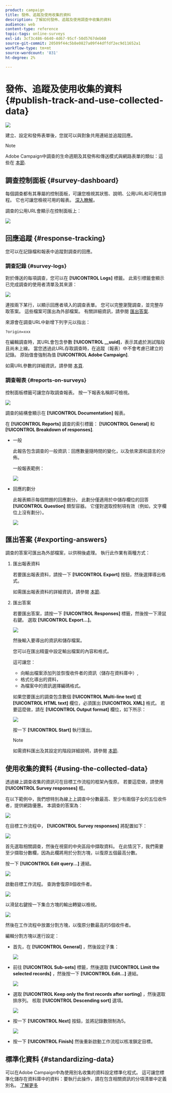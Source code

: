 ```yaml
---
product: campaign
title: 發佈、追蹤及使用收集的資料
description: 了解如何發佈、追蹤及使用調查中收集的資料
audience: web
content-type: reference
topic-tags: online-surveys
exl-id: 3cf3c486-6640-4d67-95cf-50d5767deb60
source-git-commit: 20509f44c5b8e0827a09f44dffdf2ec9d11652a1
workflow-type: tm+mt
source-wordcount: '831'
ht-degree: 2%

---
```


# 發佈、追蹤及使用收集的資料{#publish-track-and-use-collected-data}

![](../../assets/v7-only.svg)

建立、設定和發佈表單後，您就可以與對象共用連結並追蹤回應。

>[!NOTE]
>
>Adobe Campaign中調查的生命週期及其發佈和傳送模式與網路表單的類似：這些在 [本節](../../web/using/about-web-forms.md).

## 調查控制面板 {#survey-dashboard}

每個調查都有其專屬的控制面板，可讓您檢視其狀態、說明、公用URL和可用性排程。 它也可讓您檢視可用的報表。 [深入瞭解](#reports-on-surveys)。

調查的公用URL會顯示在控制面板上：

![](assets/survey_public_url.png)

## 回應追蹤 {#response-tracking}

您可以在記錄檔和報表中追蹤對調查的回應。

### 調查記錄 {#survey-logs}

對於傳送的每項調查，您可以在 **[!UICONTROL Logs]** 標籤。 此索引標籤會顯示已完成調查的使用者清單及其來源：

![](assets/s_ncs_admin_survey_logs.png)

連按兩下某行，以顯示回應者填入的調查表單。 您可以完整瀏覽調查，並完整存取答案。 這些檔案可匯出為外部檔案。 有關詳細資訊，請參閱 [匯出答案](#exporting-answers).

來源會在調查URL中新增下列字元以指出：

```
?origin=xxx
```

在編輯調查時，其URL會包含參數 **[!UICONTROL __uuid]**，表示其處於測試階段且尚未上線。 當您透過此URL存取調查時，在追蹤（報表）中不會考慮已建立的記錄。 原始值會強制為值 **[!UICONTROL Adobe Campaign]**.

如需URL參數的詳細資訊，請參閱 [本頁](../../web/using/defining-web-forms-properties.md#form-url-parameters).

### 調查報表 {#reports-on-surveys}

控制面板標籤可讓您存取調查報表。 按一下報表名稱即可檢視。

![](assets/s_ncs_admin_survey_report_doc.png)

調查的結構會顯示在 **[!UICONTROL Documentation]** 報表。

在 **[!UICONTROL Reports]** 調查的索引標籤： **[!UICONTROL General]** 和 **[!UICONTROL Breakdown of responses]**.

* 一般

   此報告包含調查的一般資訊：回應數量隨時間的變化，以及依來源和語言的分佈。

   一般報表範例：

   ![](assets/s_ncs_admin_survey_report_0.png)

* 回應的劃分

   此報表顯示每個問題的回應劃分。 此劃分僅適用於中儲存欄位的回答 **[!UICONTROL Question]** 類型容器。 它僅對選取控制項有效（例如，文字欄位上沒有劃分）。

   ![](assets/s_ncs_admin_survey_report_2.png)

## 匯出答案 {#exporting-answers}

調查的答案可匯出為外部檔案，以供稍後處理。 執行此作業有兩種方式：

1. 匯出報表資料

   若要匯出報表資料，請按一下 **[!UICONTROL Export]** 按鈕，然後選擇導出格式。

   如需匯出報表資料的詳細資訊，請參閱 [本節](../../reporting/using/about-reports-creation-in-campaign.md).

1. 匯出答案

   若要匯出答案，請按一下 **[!UICONTROL Responses]** 標籤，然後按一下滑鼠右鍵。 選取 **[!UICONTROL Export...]**。

   ![](assets/s_ncs_admin_survey_logs_export_menu.png)

   然後輸入要導出的資訊和儲存檔案。

   您可以在匯出精靈中設定輸出檔案的內容和格式。

   這可讓您：

   * 向輸出檔案添加列並恢復收件者的資訊（儲存在資料庫中）,
   * 格式化導出的資料，
   * 為檔案中的資訊選擇編碼格式。

   如果您要匯出的調查包含數個 **[!UICONTROL Multi-line text]** 或 **[!UICONTROL HTML text]** 欄位，必須匯出 **[!UICONTROL XML]** 格式。 若要這麼做，請在 **[!UICONTROL Output format]** 欄位，如下所示：

   ![](assets/s_ncs_admin_survey_logs_export_xml.png)

   按一下 **[!UICONTROL Start]** 執行匯出。

   >[!NOTE]
   >
   >如需資料匯出及其設定的階段詳細說明，請參閱 [本節](../../platform/using/about-generic-imports-exports.md).

## 使用收集的資料 {#using-the-collected-data}

透過線上調查收集的資訊可在目標工作流程的框架內復原。 若要這麼做，請使用 **[!UICONTROL Survey responses]** 框。

在以下範例中，我們想特別為線上上調查中分數最高、至少有兩個子女的五位收件者，提供網路優惠。 本調查的答案為：

![](assets/s_ncs_admin_survey_responses_wf_box_4.png)

在目標工作流程中， **[!UICONTROL Survey responses]** 將配置如下：

![](assets/s_ncs_admin_survey_responses_wf_box_1.png)

首先選取相關調查，然後在視窗的中央區段中擷取資料。 在此情況下，我們需要至少擷取分數欄，因為此欄將用於分割方塊，以復原五個最高分數。

按一下 **[!UICONTROL Edit query...]** 連結。

![](assets/s_ncs_admin_survey_responses_wf_box_2.png)

啟動目標工作流程。 查詢會復原8個收件者。

![](assets/s_ncs_admin_survey_responses_wf_box_5.png)

以滑鼠右鍵按一下集合方塊的輸出轉變以檢視。

![](assets/s_ncs_admin_survey_responses_wf_box_6.png)

然後在工作流程中放置分割方塊，以復原分數最高的5個收件者。

編輯分割方塊以進行設定：

* 首先，在 **[!UICONTROL General]** ，然後設定子集：

   ![](assets/s_ncs_admin_survey_responses_wf_box_6b.png)

* 前往 **[!UICONTROL Sub-sets]** 標籤，然後選取 **[!UICONTROL Limit the selected records]** ，然後按一下 **[!UICONTROL Edit...]** 連結。

   ![](assets/s_ncs_admin_survey_responses_wf_box_7.png)

* 選取 **[!UICONTROL Keep only the first records after sorting]** ，然後選取排序列。 核取 **[!UICONTROL Descending sort]** 選項。

   ![](assets/s_ncs_admin_survey_responses_wf_box_8.png)

* 按一下 **[!UICONTROL Next]** 按鈕，並將記錄數限制為5。

   ![](assets/s_ncs_admin_survey_responses_wf_box_9.png)

* 按一下 **[!UICONTROL Finish]** 然後重新啟動工作流程以核准鎖定目標。

## 標準化資料 {#standardizing-data}

可以在Adobe Campaign中為使用別名收集的資料設定標準化程式。 這可讓您標準化儲存在資料庫中的資料：要執行此操作，請在包含相關資訊的分項清單中定義別名。 [了解更多](../../platform/using/managing-enumerations.md#about-enumerations)
